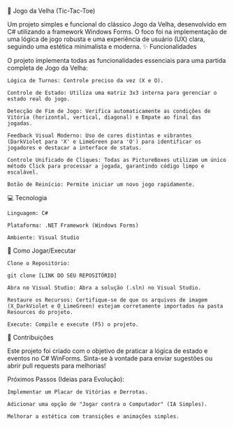 👾 Jogo da Velha (Tic-Tac-Toe)

Um projeto simples e funcional do clássico Jogo da Velha, desenvolvido em C# utilizando a framework Windows Forms. O foco foi na implementação de uma lógica de jogo robusta e uma experiência de usuário (UX) clara, seguindo uma estética minimalista e moderna.
✨ Funcionalidades

O projeto implementa todas as funcionalidades essenciais para uma partida completa de Jogo da Velha:

    Lógica de Turnos: Controle preciso da vez (X e O).

    Controle de Estado: Utiliza uma matriz 3x3 interna para gerenciar o estado real do jogo.

    Detecção de Fim de Jogo: Verifica automaticamente as condições de Vitória (horizontal, vertical, diagonal) e Empate ao final das jogadas.

    Feedback Visual Moderno: Uso de cores distintas e vibrantes (DarkViolet para 'X' e LimeGreen para 'O') para identificar os jogadores e destacar a interface de status.

    Controle Unificado de Cliques: Todas as PictureBoxes utilizam um único método Click para processar a jogada, garantindo código limpo e escalável.

    Botão de Reinício: Permite iniciar um novo jogo rapidamente.

💻 Tecnologia

    Linguagem: C#

    Plataforma: .NET Framework (Windows Forms)

    Ambiente: Visual Studio

🚀 Como Jogar/Executar

    Clone o Repositório:

    git clone [LINK DO SEU REPOSITÓRIO]

    Abra no Visual Studio: Abra a solução (.sln) no Visual Studio.

    Restaure os Recursos: Certifique-se de que os arquivos de imagem (X_DarkViolet e O_LimeGreen) estejam corretamente importados na pasta Resources do projeto.

    Execute: Compile e execute (F5) o projeto.

🤝 Contribuições

Este projeto foi criado com o objetivo de praticar a lógica de estado e eventos no C# WinForms. Sinta-se à vontade para enviar sugestões ou abrir pull requests para melhorias!

Próximos Passos (Ideias para Evolução):

    Implementar um Placar de Vitórias e Derrotas.

    Adicionar uma opção de "Jogar contra o Computador" (IA Simples).

    Melhorar a estética com transições e animações simples.
